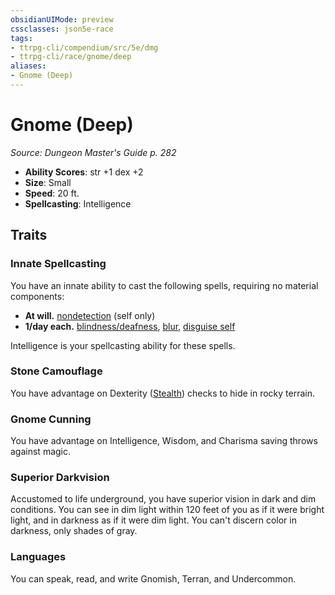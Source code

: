 ```yaml
---
obsidianUIMode: preview
cssclasses: json5e-race
tags:
- ttrpg-cli/compendium/src/5e/dmg
- ttrpg-cli/race/gnome/deep
aliases:
- Gnome (Deep)
---
```

# Gnome (Deep)
*Source: Dungeon Master's Guide p. 282*  


- **Ability Scores**: str +1 dex +2
- **Size**: Small
- **Speed**: 20 ft.
- **Spellcasting**: Intelligence

## Traits

### Innate Spellcasting

You have an innate ability to cast the following spells, requiring no material components:

- **At will.** [nondetection](/3-Mechanics/CLI/spells/nondetection-xphb.md) (self only)  
- **1/day each.** [blindness/deafness](/3-Mechanics/CLI/spells/blindness-deafness-xphb.md), [blur](/3-Mechanics/CLI/spells/blur-xphb.md), [disguise self](/3-Mechanics/CLI/spells/disguise-self-xphb.md)  

Intelligence is your spellcasting ability for these spells.

### Stone Camouflage

You have advantage on Dexterity ([Stealth](/3-Mechanics/CLI/skills.md#Stealth)) checks to hide in rocky terrain.

### Gnome Cunning

You have advantage on Intelligence, Wisdom, and Charisma saving throws against magic.

### Superior Darkvision

Accustomed to life underground, you have superior vision in dark and dim conditions. You can see in dim light within 120 feet of you as if it were bright light, and in darkness as if it were dim light. You can't discern color in darkness, only shades of gray.

### Languages

You can speak, read, and write Gnomish, Terran, and Undercommon.